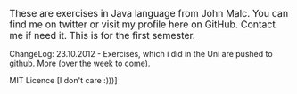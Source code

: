 <big>These are exercises in Java language from John Malc. You can find me on twitter or visit my profile here on GitHub. Contact me if need it. This is for the first semester.
</big>

ChangeLog:
23.10.2012 - Exercises, which i did in the Uni are pushed to github. More (over the week to come).

MIT Licence [I don't care :)))]




